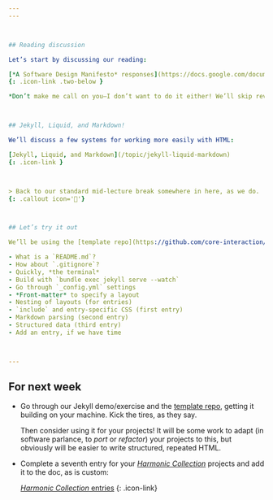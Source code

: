 ```yaml
---
---



## Reading discussion

Let’s start by discussing our reading:

[*A Software Design Manifesto* responses](https://docs.google.com/document/d/1nTweY_mL9g7GXOI8x56TfnTDz0b847qeIj0Hroil_QA)
{: .icon-link .two-below }

*Don’t make me call on you—I don’t want to do it either! We’ll skip reviewing our entries as a group this week, to get into new content.*



## Jekyll, Liquid, and Markdown!

We’ll discuss a few systems for working more easily with HTML:

[Jekyll, Liquid, and Markdown](/topic/jekyll-liquid-markdown)
{: .icon-link }



> Back to our standard mid-lecture break somewhere in here, as we do.
{: .callout icon='🤯'}



## Let’s try it out

We’ll be using the [template repo](https://github.com/core-interaction/harmonic-collection) to explore Jekyll/Liquid/Markdown together. Here’s a little agenda:

- What is a `README.md`?
- How about `.gitignore`?
- Quickly, *the terminal*
- Build with `bundle exec jekyll serve --watch`
- Go through `_config.yml` settings
- *Front-matter* to specify a layout
- Nesting of layouts (for entries)
- `include` and entry-specific CSS (first entry)
- Markdown parsing (second entry)
- Structured data (third entry)
- Add an entry, if we have time



---
```




## For next week

- Go through our Jekyll demo/exercise and the [template repo](https://github.com/core-interaction/harmonic-collection), getting it building on your machine. Kick the tires, as they say.

	Then consider using it for your projects! It will be some work to adapt (in software parlance, to *port* or *refactor*) your projects to this, but obviously will be easier to write structured, repeated HTML.

- Complete a seventh entry for your [*Harmonic Collection*](/project/harmonic) projects and add it to the doc, as is custom:

	[*Harmonic Collection* entries](https://docs.google.com/spreadsheets/d/1vXYVnicRUHnczxPCSaqsmmflynnwP22zhES5jFMPKpw/)
	{: .icon-link}

